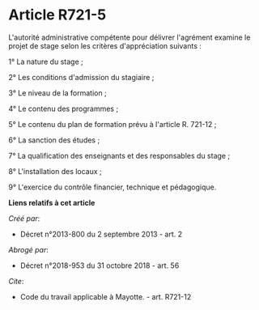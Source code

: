 # Article R721-5

L'autorité administrative compétente pour délivrer l'agrément examine le projet de stage selon les critères d'appréciation
suivants : 

1° La nature du stage ; 

2° Les conditions d'admission du stagiaire ; 

3° Le niveau de la formation ; 

4° Le contenu des programmes ; 

5° Le contenu du plan de formation prévu à l'article R. 721-12 ; 

6° La sanction des études ; 

7° La qualification des enseignants et des responsables du stage ; 

8° L'installation des locaux ; 

9° L'exercice du contrôle financier, technique et pédagogique.

**Liens relatifs à cet article**

_Créé par_:

  - Décret n°2013-800 du 2 septembre 2013 - art. 2

_Abrogé par_:

  - Décret n°2018-953 du 31 octobre 2018 - art. 56

_Cite_:

  - Code du travail applicable à Mayotte. - art. R721-12
